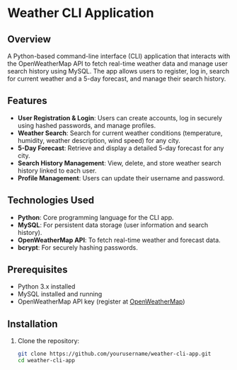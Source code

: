 # Weather CLI Application

## Overview
A Python-based command-line interface (CLI) application that interacts with the OpenWeatherMap API to fetch real-time weather data and manage user search history using MySQL. The app allows users to register, log in, search for current weather and a 5-day forecast, and manage their search history.

## Features
- **User Registration & Login**: Users can create accounts, log in securely using hashed passwords, and manage profiles.
- **Weather Search**: Search for current weather conditions (temperature, humidity, weather description, wind speed) for any city.
- **5-Day Forecast**: Retrieve and display a detailed 5-day forecast for any city.
- **Search History Management**: View, delete, and store weather search history linked to each user.
- **Profile Management**: Users can update their username and password.

## Technologies Used
- **Python**: Core programming language for the CLI app.
- **MySQL**: For persistent data storage (user information and search history).
- **OpenWeatherMap API**: To fetch real-time weather and forecast data.
- **bcrypt**: For securely hashing passwords.

## Prerequisites
- Python 3.x installed
- MySQL installed and running
- OpenWeatherMap API key (register at [OpenWeatherMap](https://openweathermap.org/))

## Installation

1. Clone the repository:
   ```bash
   git clone https://github.com/yourusername/weather-cli-app.git
   cd weather-cli-app
